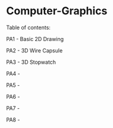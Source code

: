 # Computer-Graphics
Table of contents:

PA1 - Basic 2D Drawing 

PA2 - 3D Wire Capsule

PA3 - 3D Stopwatch

PA4 - 

PA5 - 

PA6 - 

PA7 - 

PA8 - 
